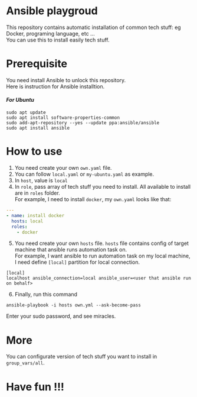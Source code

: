 # Ansible playgroud
This repository contains automatic installation of common tech stuff: eg Docker, programing language, etc ... \
You can use this to install easily tech stuff. 

# Prerequisite
You need install Ansible to unlock this repository. \
Here is instruction for Ansible installtion. 
#### _For Ubuntu_
```shell
sudo apt update
sudo apt install software-properties-common
sudo add-apt-repository --yes --update ppa:ansible/ansible
sudo apt install ansible
```

# How to use
1. You need create your own `own.yaml` file.
2. You can follow `local.yaml` or `my-ubuntu.yaml` as example.
3. In `host`, value is `local`
4. In `role`, pass array of tech stuff you need to install. All available to install are in `roles` folder.\
For example, I need to install `docker`, my `own.yaml` looks like that:
```yaml
---
- name: install docker
  hosts: local
  roles:
    - docker
```
5. You need create your own `hosts` file. `hosts` file contains config of target machine that ansible runs automation task on.\
For example, I want ansible to run automation task on my local machine, I need define `[local]` partition for local connection.
```
[local]
localhost ansible_connection=local ansible_user=<user that ansible run on behalf>
```
6. Finally, run this command
```shell
ansible-playbook -i hosts own.yml --ask-become-pass
```
Enter your sudo password, and see miracles.

# More
You can configurate version of tech stuff you want to install in `group_vars/all`.
# Have fun !!!


